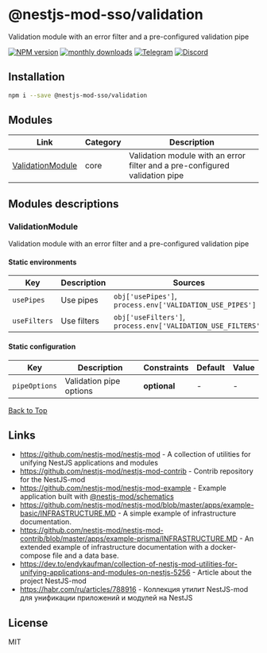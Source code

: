 
# @nestjs-mod-sso/validation

Validation module with an error filter and a pre-configured validation pipe

[![NPM version][npm-image]][npm-url] [![monthly downloads][downloads-image]][downloads-url] [![Telegram][telegram-image]][telegram-url] [![Discord][discord-image]][discord-url]

## Installation

```bash
npm i --save @nestjs-mod-sso/validation
```


## Modules

| Link | Category | Description |
| ---- | -------- | ----------- |
| [ValidationModule](#validationmodule) | core | Validation module with an error filter and a pre-configured validation pipe |


## Modules descriptions

### ValidationModule
Validation module with an error filter and a pre-configured validation pipe

#### Static environments


| Key    | Description | Sources | Constraints | Default | Value |
| ------ | ----------- | ------- | ----------- | ------- | ----- |
|`usePipes`|Use pipes|`obj['usePipes']`, `process.env['VALIDATION_USE_PIPES']`|**optional**|```true```|```true```|
|`useFilters`|Use filters|`obj['useFilters']`, `process.env['VALIDATION_USE_FILTERS']`|**optional**|```true```|```true```|

#### Static configuration


| Key    | Description | Constraints | Default | Value |
| ------ | ----------- | ----------- | ------- | ----- |
|`pipeOptions`|Validation pipe options|**optional**|-|-|

[Back to Top](#modules)

## Links

* https://github.com/nestjs-mod/nestjs-mod - A collection of utilities for unifying NestJS applications and modules
* https://github.com/nestjs-mod/nestjs-mod-contrib - Contrib repository for the NestJS-mod
* https://github.com/nestjs-mod/nestjs-mod-example - Example application built with [@nestjs-mod/schematics](https://github.com/nestjs-mod/nestjs-mod/tree/master/libs/schematics)
* https://github.com/nestjs-mod/nestjs-mod/blob/master/apps/example-basic/INFRASTRUCTURE.MD - A simple example of infrastructure documentation.
* https://github.com/nestjs-mod/nestjs-mod-contrib/blob/master/apps/example-prisma/INFRASTRUCTURE.MD - An extended example of infrastructure documentation with a docker-compose file and a data base.
* https://dev.to/endykaufman/collection-of-nestjs-mod-utilities-for-unifying-applications-and-modules-on-nestjs-5256 - Article about the project NestJS-mod
* https://habr.com/ru/articles/788916 - Коллекция утилит NestJS-mod для унификации приложений и модулей на NestJS


## License

MIT

[npm-image]: https://badgen.net/npm/v/@nestjs-mod-sso/validation
[npm-url]: https://npmjs.org/package/@nestjs-mod-sso/validation
[telegram-image]: https://img.shields.io/badge/group-telegram-blue.svg?maxAge=2592000
[telegram-url]: https://t.me/nestjs_mod
[discord-image]: https://img.shields.io/badge/discord-online-brightgreen.svg
[discord-url]: https://discord.gg/meY7UXaG
[downloads-image]: https://badgen.net/npm/dm/@nestjs-mod-sso/validation
[downloads-url]: https://npmjs.org/package/@nestjs-mod-sso/validation
